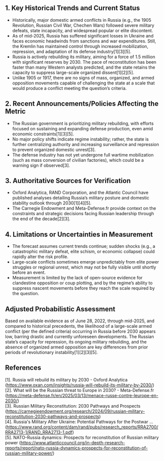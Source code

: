 ## 1. Key Historical Trends and Current Status

- Historically, major domestic armed conflicts in Russia (e.g., the 1905 Revolution, Russian Civil War, Chechen Wars) followed severe military defeats, state incapacity, and widespread popular or elite discontent.
- As of mid-2025, Russia has suffered significant losses in Ukraine and faces economic headwinds from sanctions and war expenditures. Still, the Kremlin has maintained control through increased mobilization, repression, and adaptation of its defense industry[1][3][5].
- Russia is actively rebuilding its military, aiming for a force of 1.5 million with significant reserves by 2030. The pace of reconstitution has been faster than many Western analysts predicted, and the state retains the capacity to suppress large-scale organized dissent[1][2][5].
- Unlike 1905 or 1917, there are no signs of mass, organized, and armed opposition movements capable of challenging the state at a scale that would produce a conflict meeting the question’s criteria.

## 2. Recent Announcements/Policies Affecting the Metric

- The Russian government is prioritizing military rebuilding, with efforts focused on sustaining and expanding defense production, even amid economic constraints[1][3][5].
- No major policy shifts indicate regime instability; rather, the state is further centralizing authority and increasing surveillance and repression to prevent organized domestic unrest[3].
- The defense industry has not yet undergone full wartime mobilization (such as mass conversion of civilian factories), which could be a warning sign if observed[3].

## 3. Authoritative Sources for Verification

- Oxford Analytica, RAND Corporation, and the Atlantic Council have published analyses detailing Russia’s military posture and domestic stability outlook through 2030[1][4][5].
- The Carnegie Endowment and Meta-Defense.fr provide context on the constraints and strategic decisions facing Russian leadership through the end of the decade[2][3].

## 4. Limitations or Uncertainties in Measurement

- The forecast assumes current trends continue; sudden shocks (e.g., a catastrophic military defeat, elite schism, or economic collapse) could rapidly alter the risk profile.
- Large-scale conflicts sometimes emerge unpredictably from elite power struggles or regional unrest, which may not be fully visible until shortly before an event.
- Measurement is limited by the lack of open-source evidence for clandestine opposition or coup plotting, and by the regime’s ability to suppress nascent movements before they reach the scale required by the question.

## Adjusted Probabilistic Assessment

Based on available evidence as of June 28, 2022, through mid-2025, and compared to historical precedents, the likelihood of a large-scale armed conflict (per the defined criteria) occurring in Russia before 2030 appears low, barring drastic and currently unforeseen developments. The Russian state’s capacity for repression, its ongoing military rebuilding, and the absence of organized armed opposition are key differences from prior periods of revolutionary instability[1][2][3][5].

## References

[1]. Russia will rebuild its military by 2030 - Oxford Analytica (https://www.oxan.com/insights/russia-will-rebuild-its-military-by-2030/)  
[2]. What will be the Russian threat to Europe in 2030? - Meta-Defense.fr (https://meta-defense.fr/en/2025/03/13/menace-russe-contre-leurope-en-2030/)  
[3]. Russian Military Reconstitution: 2030 Pathways and Prospects (https://carnegieendowment.org/research/2024/09/russian-military-reconstitution-2030-pathways-and-prospects)  
[4]. Russia's Military After Ukraine: Potential Pathways for the Postwar ... (https://www.rand.org/content/dam/rand/pubs/research_reports/RRA2700/RRA2713-1/RAND_RRA2713-1.pdf)  
[5]. NATO-Russia dynamics: Prospects for reconstitution of Russian military power (https://www.atlanticcouncil.org/in-depth-research-reports/report/nato-russia-dynamics-prospects-for-reconstitution-of-russian-military-power/)